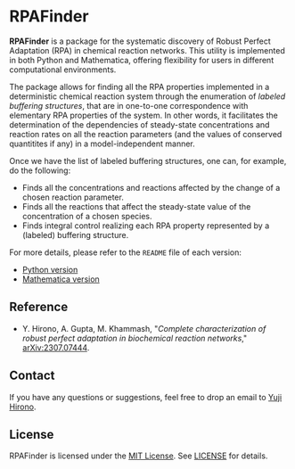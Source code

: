 # RPAFinder



**RPAFinder** is a package for the systematic discovery of Robust Perfect Adaptation (RPA) in chemical reaction networks. This utility is implemented in both Python and Mathematica, offering flexibility for users in different computational environments.

The package allows for finding all the RPA properties implemented in a
deterministic chemical reaction system through the enumeration of *labeled buffering structures*, that are in one-to-one correspondence with elementary RPA properties of the system. 
In other words, it facilitates the determination of the dependencies of steady-state concentrations and reaction rates on all the reaction parameters (and the values of conserved quantitites if any) in a model-independent manner.

Once we have the list of labeled buffering structures, one can, for example, do the following:

- Finds all the concentrations and reactions affected by the change of a chosen reaction parameter. 
- Finds all the reactions that affect the steady-state value of the concentration of a chosen species. 
- Finds integral control realizing each RPA property represented by a (labeled) buffering structure.

For more details, please refer to the `README` file of each version:
- [Python version](python/README.md)
- [Mathematica version](mathematica/README.md)



## Reference

- Y. Hirono, A. Gupta, M. Khammash, "_Complete characterization of robust perfect adaptation in biochemical reaction networks_," [arXiv:2307.07444](https://arxiv.org/abs/2307.07444). 

## Contact

If you have any questions or suggestions, feel free to drop an email to [Yuji Hirono](mailto:yuji.hirono@gmail.com).


## License

RPAFinder is licensed under the [MIT License](https://opensource.org/license/mit/). See [LICENSE](LICENSE) for details.

